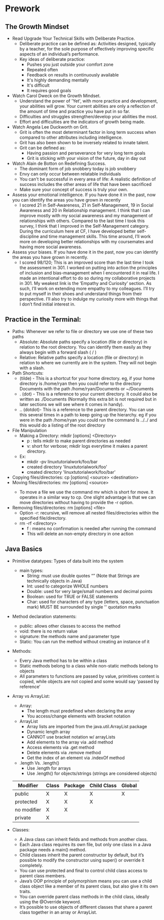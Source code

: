 # Prework

## The Growth Mindset
- Read Upgrade Your Technical Skills with Deliberate Practice. 
  - Deliberate practice can be defined as: Activities designed, typically by a teacher, for the sole purpose of effectively improving specific aspects of an individual’s performance.
  - Key ideas of deliberate practice: 
    - Pushes you just outside your comfort zone
    - Repeated often
    - Feedback on results in continuously available
    - It's highly demanding mentally
    - It's difficult
    - It requires good goals
- Watch Carol Dweck on the Growth Mindset. 
  - Understand the power of 'Yet', with more practice and development, your abilities will grow. Your current abilities are only a reflection of the amount of time and practice you have put in so far.
  - Difficulties and struggles strengthen/develop your abilities the most. 
  - Effort and difficulties are the indicators of growth being made.
- Watch Angela Lee Duckworth on Grit.
  - Grit is often the most determinant factor in long term success when compared to other attributes including intelligence.
  - Grit has also been shown to be inversely related to innate talent. 
  - Grit can be defined as:
    - Having passion and perseverance for very long term goals 
    - Grit is sticking with your vision of the future, day in day out
- Watch Alain de Botton on Redefining Success. 
  - The dominant form of job snobbery today is job snobbery
  - Envy can only occur between relatable individuals
  - You can't be successful in every area of life: A realistic definition of success includes the other areas of life that have been sacrificed 
  - Make sure your concept of success is truly your own.
- Assess your emotional intelligence. If you have done it in the past, now you can identify the areas you have grown in recently
  - I scored 21 in Self-Awareness, 21 in Self-Management, 19 in Social Awareness and 20 in Relationship management. I think that I can improve mostly with my social awareness and my management of relationships with others. Compared to the last time I took this survey, I think that I improved in the Self-Management category. During the curriculum here at CF, I have developed better self-discipline and time management skills. This time around, I’ll work more on developing better relationships with my coursemates and having more social awareness.
- Assess your biases. If you have done it in the past, now you can identify the areas you have grown in recently.
  - I scored 98/120; This is an improved score than the last time I took the assessment in 301. I worked on putting into action the principles of inclusion and bias-management when I encountered it in real life. I made an intentional effort to do so during my collaborative projects in 301. My weakest link is the ‘Empathy and Curiosity’ section. As such, I’ll work on extending more empathy to my colleagues. I’ll try to put myself in their shoes and understand things from their perspective. I’ll also try to indulge my curiosity more with things that I don’t find initial interest in. 

## Practice in the Terminal: 
- Paths: Whenever we refer to file or directory we use one of these two paths
  - Absolute: Absolute paths specify a location (file or directory) in relation to the root directory. You can identify them easily as they always begin with a forward slash ( / )
  - Relative: Relative paths specify a location (file or directory) in relation to where we currently are in the system. They will not begin with a slash.
- Path Shortcuts: 
  - (tilde) - This is a shortcut for your home directory. eg, if your home directory is /home/ryan then you could refer to the directory Documents with the path /home/ryan/Documents or ~/Documents
  - . (dot) - This is a reference to your current directory. It could also be written as ./Documents (Normally this extra bit is not required but in later sections we will see where it comes in handy).
  - .. (dotdot)- This is a reference to the parent directory. You can use this several times in a path to keep going up the hierarchy. eg if you were in the path /home/ryan you could run the command ls ../../ and this would do a listing of the root directory
- File Manipulation
  - Making a Directory: mkdir \[options] \<Directory>
    - p : tells mkdir to make parent directories as needed
    - v: short for verbose; mkdir logs everytime it makes a parent directory.
  - Ex: 
    - mkdir -pv linuxtutorialwork/foo/bar
    - created directory 'linuxtutorialwork/foo'
    - created directory 'linuxtutorialwork/foo/bar'
- Copying files/directories: cp \[options] \<source> \<destination>
- Moving files/directories: mv \[options] \<source> <destination>
  - To move a file we use the command mv which is short for move. It operates in a similar way to cp. One slight advantage is that we can move directories without having to provide the -r option.
- Removing files/directories: rm \[options] \<file>
  - Option -r: recursive, will remove all nested files/directories within the specified file/directory. 
  - rm -rf \<directory> 
    - f : means no confirmation is needed after running the command
    - This will delete an non-empty directory in one action

## Java Basics

- Primitive datatypes: Types of data built into the system
  - main types:
    - String: must use double quotes “” (Note that Strings are technically objects in Java) 
    - Int: used to categorize WHOLE numbers
    - Double: used for very large/small numbers and decimal points
    - Boolean: used for TRUE or FALSE statements
    - Char: used for characters of any type (letters, space, punctuation mark) MUST BE surrounded by single '' quotation marks
- Method declaration statements: 
  - public: allows other classes to access the method
  - void: there is no return value 
  - signature: the methods name and parameter type
  - Static: You can run the method without creating an instance of it
- Methods:
  - Every Java method has to be within a class
  - Static methods belong to a class while non-static methods belong to objects
  - All parameters to functions are passed by value, primitives content is copied, while objects are not copied and some would say 'passed by reference’
- Array vs ArrayList: 
  - Array:
    - The length must predefined when declaring the array
    - You access/change elements with bracket notation
  - ArrayList
    - Array lists are imported from the java.util.ArrayList package 
    - Dynamic length array
    - CANNOT use bracket notation w/ arrayLists
    - Add elements to the array via .add method
    - Access elements via .get method
    - Delete elements via .remove method
    - Get the index of an element via .indexOf method
  - .length Vs. .length()
    - Use .length for arrays
    - Use .length() for objects/strings (strings are considered objects)


  | Modifier | Class | Package | Child Class | Global | 
  | --- | --- | --- | --- | --- | 
  | public | X | X | X | X |
  | protected | X | X | X |  | 
  | no modifier | X | X |  |  |
  | private | X |  |  |  |

- Classes: 
  - A Java class can inherit fields and methods from another class.
  - Each Java class requires its own file, but only one class in a Java package needs a main() method.
  - Child classes inherit the parent constructor by default, but it’s possible to modify the constructor using super() or override it completely.
  - You can use protected and final to control child class access to parent class members.
  - Java’s OOP principle of polymorphism means you can use a child class object like a member of its parent class, but also give it its own traits.
  - You can override parent class methods in the child class, ideally using the @Override keyword.
  - It’s possible to use objects of different classes that share a parent class together in an array or ArrayList.








